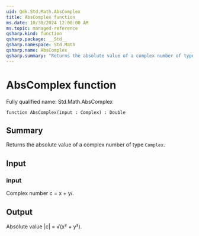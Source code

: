 ```yaml
---
uid: Qdk.Std.Math.AbsComplex
title: AbsComplex function
ms.date: 10/30/2024 12:00:00 AM
ms.topic: managed-reference
qsharp.kind: function
qsharp.package: __Std__
qsharp.namespace: Std.Math
qsharp.name: AbsComplex
qsharp.summary: "Returns the absolute value of a complex number of type `Complex`."
---
```


# AbsComplex function

Fully qualified name: Std.Math.AbsComplex

```qsharp
function AbsComplex(input : Complex) : Double
```

## Summary
Returns the absolute value of a complex number of type
`Complex`.

## Input
### input
Complex number c = x + y𝑖.

## Output
Absolute value |c| = √(x² + y²).
